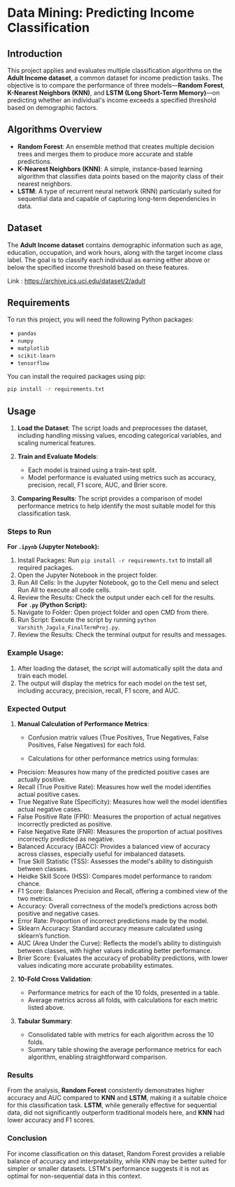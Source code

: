 # Data Mining: Predicting Income Classification

## Introduction

This project applies and evaluates multiple classification algorithms on the **Adult Income dataset**, a common dataset for income prediction tasks. The objective is to compare the performance of three models—**Random Forest**, **K-Nearest Neighbors (KNN)**, and **LSTM (Long Short-Term Memory)**—on predicting whether an individual's income exceeds a specified threshold based on demographic factors.

## Algorithms Overview

- **Random Forest**: An ensemble method that creates multiple decision trees and merges them to produce more accurate and stable predictions.
- **K-Nearest Neighbors (KNN)**: A simple, instance-based learning algorithm that classifies data points based on the majority class of their nearest neighbors.
- **LSTM**: A type of recurrent neural network (RNN) particularly suited for sequential data and capable of capturing long-term dependencies in data.

## Dataset

The **Adult Income dataset** contains demographic information such as age, education, occupation, and work hours, along with the target income class label. The goal is to classify each individual as earning either above or below the specified income threshold based on these features.

Link : https://archive.ics.uci.edu/dataset/2/adult

## Requirements

To run this project, you will need the following Python packages:

- `pandas`
- `numpy`
- `matplotlib`
- `scikit-learn`
- `tensorflow`

You can install the required packages using pip:

```bash
pip install -r requirements.txt
```

## Usage

1. **Load the Dataset**: The script loads and preprocesses the dataset, including handling missing values, encoding categorical variables, and scaling numerical features.
   
2. **Train and Evaluate Models**:
   - Each model is trained using a train-test split.
   - Model performance is evaluated using metrics such as accuracy, precision, recall, F1 score, AUC, and Brier score.

3. **Comparing Results**: The script provides a comparison of model performance metrics to help identify the most suitable model for this classification task.

### Steps to Run
**For `.ipynb` (Jupyter Notebook):** 
1. Install Packages: Run `pip install -r requirements.txt` to install all required packages.  
2. Open the Jupyter Notebook in the project folder.
4. Run All Cells: In the Jupyter Notebook, go to the Cell menu and select Run All to execute all code cells.  
5. Review the Results: Check the output under each cell for the results.  
**For `.py` (Python Script):**
1. Navigate to Folder: Open project folder and open CMD from there. 
2. Run Script: Execute the script by running `python Varshith_Jagula_FinalTermProj.py`.  
3. Review the Results: Check the terminal output for results and messages.

### Example Usage:

1. After loading the dataset, the script will automatically split the data and train each model.
2. The output will display the metrics for each model on the test set, including accuracy, precision, recall, F1 score, and AUC.


### Expected Output

1. **Manual Calculation of Performance Metrics**:
   - Confusion matrix values (True Positives, True Negatives, False Positives, False Negatives) for each fold.
     
   - Calculations for other performance metrics using formulas:

-	Precision: Measures how many of the predicted positive cases are actually positive.
-	Recall (True Positive Rate): Measures how well the model identifies actual positive cases.
-	True Negative Rate (Specificity): Measures how well the model identifies actual negative cases.
-	False Positive Rate (FPR): Measures the proportion of actual negatives incorrectly predicted as positive.
-	False Negative Rate (FNR): Measures the proportion of actual positives incorrectly predicted as negative.
-	Balanced Accuracy (BACC): Provides a balanced view of accuracy across classes, especially useful for imbalanced datasets.
-	True Skill Statistic (TSS): Assesses the model's ability to distinguish between classes.
-	Heidke Skill Score (HSS): Compares model performance to random chance.
-	F1 Score: Balances Precision and Recall, offering a combined view of the two metrics.
-	Accuracy: Overall correctness of the model’s predictions across both positive and negative cases.
-	Error Rate: Proportion of incorrect predictions made by the model.
-	Sklearn Accuracy: Standard accuracy measure calculated using sklearn’s function.
-	AUC (Area Under the Curve): Reflects the model’s ability to distinguish between classes, with higher values indicating better performance.
-	Brier Score: Evaluates the accuracy of probability predictions, with lower values indicating more accurate probability estimates. 


2. **10-Fold Cross Validation**:
   - Performance metrics for each of the 10 folds, presented in a table.
   - Average metrics across all folds, with calculations for each metric listed above.

3. **Tabular Summary**:
   - Consolidated table with metrics for each algorithm across the 10 folds.
   - Summary table showing the average performance metrics for each algorithm, enabling straightforward comparison.


### Results

From the analysis, **Random Forest** consistently demonstrates higher accuracy and AUC compared to **KNN** and **LSTM**, making it a suitable choice for this classification task. **LSTM**, while generally effective for sequential data, did not significantly outperform traditional models here, and **KNN** had lower accuracy and F1 scores.

### Conclusion

For income classification on this dataset, Random Forest provides a reliable balance of accuracy and interpretability, while KNN may be better suited for simpler or smaller datasets. LSTM's performance suggests it is not as optimal for non-sequential data in this context.
